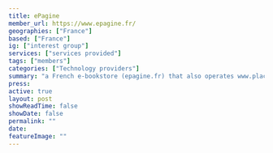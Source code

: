 ```yaml
---
title: ePagine
member_url: https://www.epagine.fr/
geographies: ["France"]
based: ["France"]
ig: ["interest group"] 
services: ["services provided"] 
tags: ["members"]
categories: ["Technology providers"]
summary: "a French e-bookstore (epagine.fr) that also operates www.placedeslibraires.fr, an e-bookstore shared by multiple independent booksellers."
press:
active: true
layout: post
showReadTime: false
showDate: false
permalink: ""
date: 
featureImage: ""
---
```

